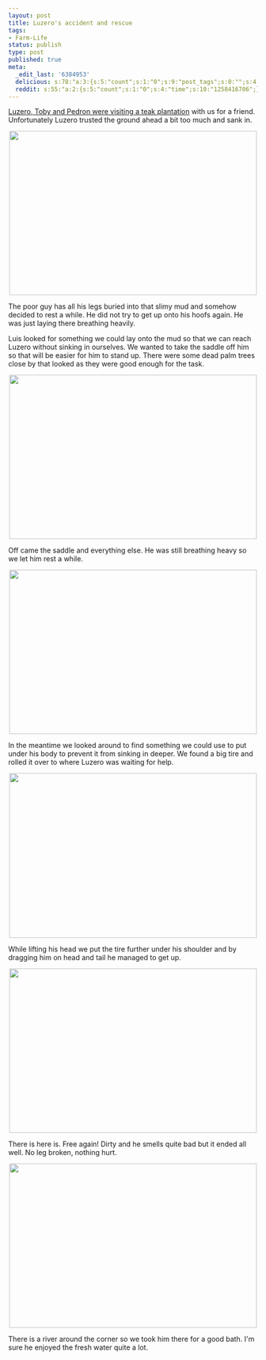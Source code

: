 ```yaml
---
layout: post
title: Luzero's accident and rescue
tags:
- Farm-Life
status: publish
type: post
published: true
meta:
  _edit_last: '6384953'
  delicious: s:78:"a:3:{s:5:"count";s:1:"0";s:9:"post_tags";s:0:"";s:4:"time";s:10:"1258416704";}";
  reddit: s:55:"a:2:{s:5:"count";s:1:"0";s:4:"time";s:10:"1258416706";}";
---
```

<a href="http://rainforestfinca.wordpress.com/2009/10/13/luzero-toby-and-pedron-visit-a-teak-plantation/">Luzero, Toby and Pedron were visiting a teak plantation</a> with us for a friend.  Unfortunately Luzero trusted the ground ahead a bit too much and sank in.

<a href="http://www.flickr.com/photos/34665899@N00/4008256857" title="View '' on Flickr.com"><div style="text-align:center;"><img src="http://farm3.static.flickr.com/2601/4008256857_1593586213.jpg" alt="" border="0" width="500" height="332" /></div></a>

The poor guy has all his legs buried into that slimy mud and somehow decided to rest a while. He did not try to get up onto his hoofs again. He was just laying there breathing heavily.

Luis looked for something we could lay onto the mud so that we can reach Luzero without sinking in ourselves. We wanted to take the saddle off him so that will be easier for him to stand up. There were some dead palm trees close by that looked as they were good enough for the task.

<a href="http://www.flickr.com/photos/34665899@N00/4009024722" title="View '' on Flickr.com"><div style="text-align:center;"><img src="http://farm3.static.flickr.com/2558/4009024722_86e060134c.jpg" alt="" border="0" width="500" height="332" /></div></a>

Off came the saddle and everything else. He was still breathing heavy so we let him rest a while.

<a href="http://www.flickr.com/photos/34665899@N00/4009027692" title="View '' on Flickr.com"><div style="text-align:center;"><img src="http://farm4.static.flickr.com/3483/4009027692_48ef2c4518.jpg" alt="" border="0" width="500" height="332" /></div></a>

In the meantime we looked around to find something we could use to put under his body to prevent it from sinking in deeper. We found a big tire and rolled it over to where Luzero was waiting for help.

<a href="http://www.flickr.com/photos/34665899@N00/4009265094" title="View '' on Flickr.com"><div style="text-align:center;"><img src="http://farm3.static.flickr.com/2491/4009265094_245b167859.jpg" alt="" border="0" width="500" height="333" /></div></a>

While lifting his head we put the tire further under his shoulder and by dragging him on head and tail he managed to get up.

<a href="http://www.flickr.com/photos/34665899@N00/4008264423" title="View '' on Flickr.com"><div style="text-align:center;"><img src="http://farm4.static.flickr.com/3490/4008264423_6b6fe6eea9.jpg" alt="" border="0" width="500" height="332" /></div></a>

There is here is. Free again! Dirty and he smells quite bad but it ended all well. No leg broken, nothing hurt.

<a href="http://www.flickr.com/photos/34665899@N00/4008267343" title="View '' on Flickr.com"><div style="text-align:center;"><img src="http://farm3.static.flickr.com/2510/4008267343_7f45a3cfd4.jpg" alt="" border="0" width="500" height="332" /></div></a>

There is a river around the corner so we took him there for a good bath. I'm sure he enjoyed the fresh water quite a lot.

